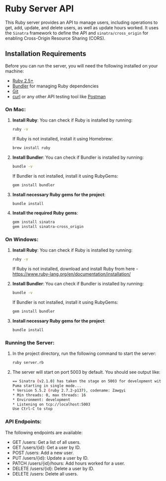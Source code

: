# Ruby Server API

This Ruby server provides an API to manage users, including operations to get, add, update, and delete users, as well as update hours worked. It uses the `Sinatra` framework to define the API and `sinatra/cross_origin` for enabling Cross-Origin Resource Sharing (CORS).

## Installation Requirements

Before you can run the server, you will need the following installed on your machine:

- [Ruby 2.5+](https://www.ruby-lang.org/en/documentation/installation/)
- [Bundler](https://bundler.io/) for managing Ruby dependencies
- [Git](https://git-scm.com/)
- [curl](https://curl.se/) or any other API testing tool like [Postman](https://www.postman.com/)

### On Mac:

1. **Install Ruby**: You can check if Ruby is installed by running:
   ```bash
   ruby -v
    ```
    If Ruby is not installed, install it using Homebrew:
    ```bash
    brew install ruby
    ```

2. **Install Bundler**: You can check if Bundler is installed by running:
    ```bash
    bundle -v
    ```
    If Bundler is not installed, install it using RubyGems:
    ```bash
    gem install bundler
    ```

3. **Install necessary Ruby gems for the project**:
    ```bash
    bundle install
    ```

4. **Install the required Ruby gems**:
    ```bash
    gem install sinatra
    gem install sinatra-cross_origin
    ```

### On Windows:

1. **Install Ruby**: You can check if Ruby is installed by running:
    ```bash
    ruby -v
    ```
    If Ruby is not installed, download and install Ruby from here - https://www.ruby-lang.org/en/documentation/installation/

2. **Install Bundler**: You can check if Bundler is installed by running:
    ```bash
    bundle -v
    ```
    If Bundler is not installed, install it using RubyGems:
    ```bash
    gem install bundler
    ```

3. **Install necessary Ruby gems for the project**:
    ```bash
    bundle install
    ```

### Running the Server:

1. In the project directory, run the following command to start the server:
    ```bash
    ruby server.rb
    ```

2. The server will start on port 5003 by default. You should see output like:
    ```bash
    == Sinatra (v2.1.0) has taken the stage on 5003 for development with backup from Puma
    Puma starting in single mode...
    * Version 5.5.2 (ruby 2.7.2-p137), codename: Zawgyi
    * Min threads: 0, max threads: 16
    * Environment: development
    * Listening on tcp://localhost:5003
    Use Ctrl-C to stop
    ```

### API Endpoints:

The following endpoints are available:

- GET /users: Get a list of all users.
- GET /users/{id}: Get a user by ID.
- POST /users: Add a new user.
- PUT /users/{id}: Update a user by ID.
- PATCH /users/{id}/hours: Add hours worked for a user.
- DELETE /users/{id}: Delete a user by ID.
- DELETE /users: Delete all users.


